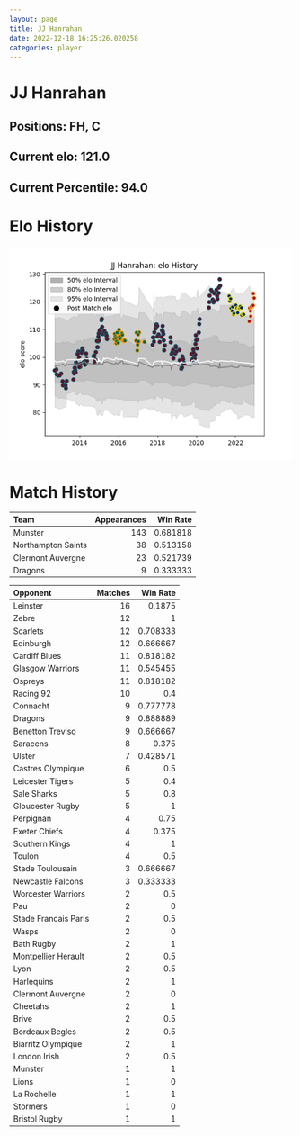 ```yaml
---  
layout: page  
title: JJ Hanrahan  
date: 2022-12-18 16:25:26.020258  
categories: player  
---
```

# JJ Hanrahan

## Positions: FH, C

## Current elo: 121.0

## Current Percentile: 94.0

# Elo History


![elo history](history_JJHanrahan.png)
# Match History


| Team               |   Appearances |   Win Rate |
|:-------------------|--------------:|-----------:|
| Munster            |           143 |   0.681818 |
| Northampton Saints |            38 |   0.513158 |
| Clermont Auvergne  |            23 |   0.521739 |
| Dragons            |             9 |   0.333333 |

| Opponent             |   Matches |   Win Rate |
|:---------------------|----------:|-----------:|
| Leinster             |        16 |   0.1875   |
| Zebre                |        12 |   1        |
| Scarlets             |        12 |   0.708333 |
| Edinburgh            |        12 |   0.666667 |
| Cardiff Blues        |        11 |   0.818182 |
| Glasgow Warriors     |        11 |   0.545455 |
| Ospreys              |        11 |   0.818182 |
| Racing 92            |        10 |   0.4      |
| Connacht             |         9 |   0.777778 |
| Dragons              |         9 |   0.888889 |
| Benetton Treviso     |         9 |   0.666667 |
| Saracens             |         8 |   0.375    |
| Ulster               |         7 |   0.428571 |
| Castres Olympique    |         6 |   0.5      |
| Leicester Tigers     |         5 |   0.4      |
| Sale Sharks          |         5 |   0.8      |
| Gloucester Rugby     |         5 |   1        |
| Perpignan            |         4 |   0.75     |
| Exeter Chiefs        |         4 |   0.375    |
| Southern Kings       |         4 |   1        |
| Toulon               |         4 |   0.5      |
| Stade Toulousain     |         3 |   0.666667 |
| Newcastle Falcons    |         3 |   0.333333 |
| Worcester Warriors   |         2 |   0.5      |
| Pau                  |         2 |   0        |
| Stade Francais Paris |         2 |   0.5      |
| Wasps                |         2 |   0        |
| Bath Rugby           |         2 |   1        |
| Montpellier Herault  |         2 |   0.5      |
| Lyon                 |         2 |   0.5      |
| Harlequins           |         2 |   1        |
| Clermont Auvergne    |         2 |   0        |
| Cheetahs             |         2 |   1        |
| Brive                |         2 |   0.5      |
| Bordeaux Begles      |         2 |   0.5      |
| Biarritz Olympique   |         2 |   1        |
| London Irish         |         2 |   0.5      |
| Munster              |         1 |   1        |
| Lions                |         1 |   0        |
| La Rochelle          |         1 |   1        |
| Stormers             |         1 |   0        |
| Bristol Rugby        |         1 |   1        |